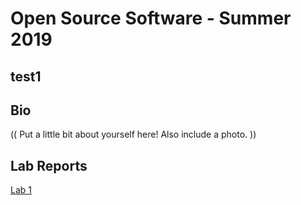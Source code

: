 # Open Source Software - Summer 2019
## test1

## Bio
(( Put a little bit about yourself here! Also include a photo. ))

## Lab Reports
[Lab 1](labs/lab-01/report.md)
